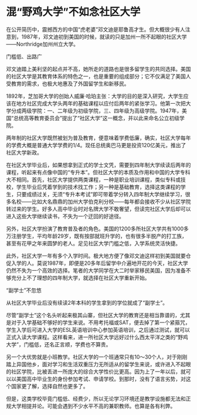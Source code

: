 # 混“野鸡大学”不如念社区大学

在公开简历中，震撼西方的中国“虎老婆”邓文迪是耶鲁高才生。但大概很少有人注意到，1987年，邓文迪初到美国的时候，就读的只是加州一所不起眼的社区大学——Northridge加州州立大学。

门槛低、出路广

邓文迪踏上美利坚的起点并不高，她所走的道路也是很多留学生的共同选择。美国的社区大学是其教育体系的特色之一，也是重要的组成部分；它不仅满足了美国人受教育的需求，也极大地惠及了外国留学生和新移民。

1892年，芝加哥大学的创始人威廉·哈珀主张：大学的目的是深入研究，大学生应该在地方社区完成大学头两年的基础课程以应付后两年的紧张学习。他第一次把大学分成两级学院：一、二年级为初级学院，三、四年级为高级学院。1947年，美国“总统高等教育委员会”提出了“社区大学”这一概念，并以此来命名公立初级学院。

两年制的社区大学既然被划为普及教育，便意味着学费低廉，确实，社区大学每年的学费大概是普通大学学费的1/4。现任总统奥巴马更是投资120亿美元，推出了社区大学新政。

在社区大学毕业后，如果想拿到正式的学士文凭，需要到四年制大学续读后两年的课程，听起来有点像中国的“专升本”。但社区大学的本质及作用和中国的大学专科大不相同。首先，社区大学提供两类课程，一种是职业培训课程，类似专科或技校，学生毕业后凭着学到的技术找工作；另一种是基础教育，选择这类课程的学生，只要成绩过关，无须“专升本考试”即可带着学分转入四年制大学继续学习，很多名校——比如大名鼎鼎的加州大学伯克利分校——每年都会接收不少从社区学院转过来的学生。好多人高中毕业时对名牌大学不敢奢望，但读完社区大学后却可以进入这些大学继续读书，不失为一个迂回的好途径。

另外，社区大学扮演了教育普及者的角色。美国的1200多所社区大学共有1000多万注册学生，平均年龄29岁，既有按部就班升学的，也有很多半脱产的打工族，甚至有花甲之年来圆梦的老人。足见社区大学门槛之低，入学系统灵活快捷。

此外，社区大学一年有多个入学时间。极大地方便了像邓文迪这样初到美国就要仓促入学的人。莫说1987年，即便是20多年后留学中介遍地开花的今天，社区大学仍然不失为一个高效的选择。笔者的大学同学在大二时举家移民美国，因为准备不够充分上不了理想的四年制大学，就选择在社区大学重新开始。

“副学士”不忽悠

从社区大学毕业后没有续读2年本科的学生拿到的学位就成了“副学士”。

尽管“副学士”这个名头听起来极其山寨，但社区大学的教育还是相当靠谱的，尤其是对于入学基础不够好的学生来说。不用考托福或SAT，便去掉了第一个紧箍咒，学生入学后可进入大学的ESL英语培训中心参加英语培训，之后通过测试，就可以正式入读大学课程。这样看来，进一所社区大学远好过什么西太平洋之类的“野鸡大学”，门槛低，还名正言顺，学费也不算贵。

另一个大优势就是小班教学。社区大学的一个班通常只有10～30个人，对于刚刚踏上异国他乡，面对学习和生活双重压力无所适从的留学生来说，或许进入不起眼的社区学院，比被丢进一所庞大的综合大学性价比更高。因为上了一年以后，就可以以美国高中毕业生的身份参加考试、申请学校。到那时，没有了语言劣势，对这个国家更了解，选择自然也更多了。

但是，这类学校毕竟门槛低、经费少，所以无论学习环境还是教学设施都无法和正规大学相提并论。可能会遇到不少水平不高的兼职教师。也算是各有利弊。